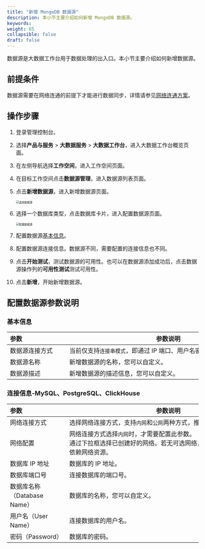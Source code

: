 ```yaml
---
title: "新增 MongoDB 数据源"
description: 本小节主要介绍如何新增 MongoDB 数据源。 
keywords: 
weight: 65
collapsible: false
draft: false
---
```


数据源是大数据工作台用于数据处理的出入口。本小节主要介绍如何新增数据源。

## 前提条件

数据源需要在网络连通的前提下才能进行数据同步，详情请参见[网络连通方案](../connect/)。

## 操作步骤

1. 登录管理控制台。
2. 选择**产品与服务** > **大数据服务** > **大数据工作台**，进入大数据工作台概览页面。
3. 在左侧导航选择**工作空间**，进入工作空间页面。
4. 在目标工作空间点击**数据源管理**，进入数据源列表页面。
5. 点击**新增数据源**，进入新增数据源页面。
   
   <img src="/bigdata/dataomnis/_images/choose_database.png" alt="选择数据源" style="zoom:50%;" />

6. 选择一个数据库类型，点击数据库卡片，进入配置数据源页面。

   <img src="/bigdata/dataomnis/_images/set_database.png" alt="配置数据源" style="zoom:50%;" />

7. 配置数据源[基本信息](#基本信息)。
8. 配置数据源连接信息。数据源不同，需要配置的连接信息也不同。
9.  点击**开始测试**，测试数据源的可用性。也可以在数据源添加成功后，点击数据源操作列的**可用性测试**测试可用性。
10. 点击**新增**，开始新增数据源。

## 配置数据源参数说明

### 基本信息

| <span style="display:inline-block;width:140px">参数</span>  | <span style="display:inline-block;width:520px">参数说明</span>  |
| :------------- | ---------------------------------------------------------- |
| 数据源连接方式   | 当前仅支持`连接串模式`，即通过 IP 端口、用户名密码进行连接。 |
| 数据源名称     | 新增数据源的名称，您可以自定义。                            |
| 数据源描述     | 新增数据源的描述信息，您可以自定义。                         |

### 连接信息-MySQL、PostgreSQL、ClickHouse

| <span style="display:inline-block;width:140px">参数</span>  | <span style="display:inline-block;width:520px">参数说明</span>  |
| :--------- | -------------------------------------------- |
| 网络连接方式   | 选择网络连接方式，支持`内网`和`公网`两种方式，推荐使用`内网`方式。                   |
| 网络配置   | 网络连接方式选择`内网`时，才需要配置此参数。<br>通过下拉框选择已创建好的网络。若无可选网络，可点击**绑定 VPC**，创建依赖网络资源。               |
| 数据库 IP 地址    | 数据库的 IP 地址。                            |
| 数据库端口号     | 连接数据库的端口号。                           |
| 数据库名称（Database Name）   | 数据库的名称，您可以自定义。                   |             
| 用户名（User Name）     | 连接数据库的用户名。                           |
| 密码（Password）       | 数据库的密码。                                | 
